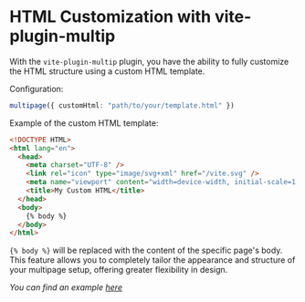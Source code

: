 # HTML Customization with vite-plugin-multip

With the `vite-plugin-multip` plugin, you have the ability to fully customize the HTML structure using a custom HTML template.

Configuration:
```ts
multipage({ customHtml: "path/to/your/template.html" })
```

Example of the custom HTML template:
```html
<!DOCTYPE HTML>
<html lang="en">
  <head>
    <meta charset="UTF-8" />
    <link rel="icon" type="image/svg+xml" href="/vite.svg" />
    <meta name="viewport" content="width=device-width, initial-scale=1.0" />
    <title>My Custom HTML</title>
  </head>
  <body>
    {% body %}
  </body>
</html>
```

`{% body %}` will be replaced with the content of the specific page's body. This feature allows you to completely tailor the appearance and structure of your multipage setup, offering greater flexibility in design.

*You can find an example [here](https://github.com/vclemenzi/vite-plugin-multip/tree/main/examples/custom-html)*
